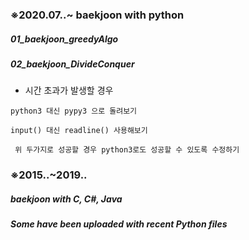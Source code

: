 ### ※2020.07..~ baekjoon with python
##### 01_baekjoon_greedyAlgo
##### 02_baekjoon_DivideConquer
* 시간 초과가 발생할 경우
```
python3 대신 pypy3 으로 돌려보기

input() 대신 readline() 사용해보기

 위 두가지로 성공할 경우 python3로도 성공할 수 있도록 수정하기
```

### ※2015..~2019.. 
##### baekjoon with C, C#, Java
##### Some have been uploaded with recent Python files